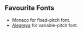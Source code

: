 ## Favourite Fonts

* Monaco for fixed-pitch font.
* [Alegreya](https://www.huertatipografica.com/en/fonts/alegreya-ht-pro) for variable-pitch font.
